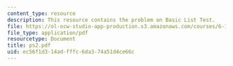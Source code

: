 ```yaml
---
content_type: resource
description: This resource contains the problem on Basic List Test.
file: https://ol-ocw-studio-app-production.s3.amazonaws.com/courses/6-170-laboratory-in-software-engineering-fall-2005/ec56f1d314adfffc6da374a51d4ce66c_ps2.pdf
file_type: application/pdf
resourcetype: Document
title: ps2.pdf
uid: ec56f1d3-14ad-fffc-6da3-74a51d4ce66c
---
```


